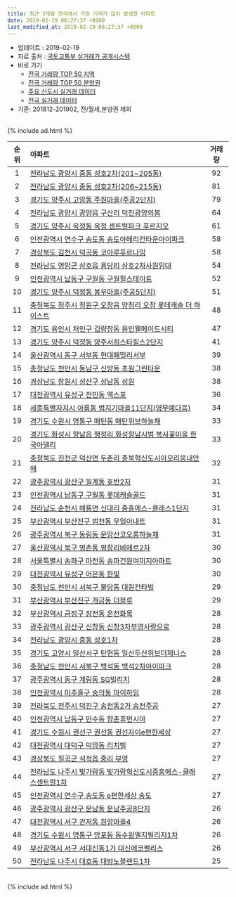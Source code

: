 ```yaml
---
title: 최근 3개월 전국에서 가장 거래가 많이 발생한 아파트
date: 2019-02-19 06:27:37 +0900
last_modified_at: 2019-02-19 06:27:37 +0900
---
```


* 업데이트 : 2019-02-19
* 자료 출처 : [국토교통부 실거래가 공개시스템](http://rt.molit.go.kr)
* 바로 가기
    * [전국 거래량 TOP 50 지역](https://ayogom.github.io/apt-trade-info/최근-3개월-전국에서-가장-거래가-많이-발생한-지역)
    * [전국 거래량 TOP 50 분양권](https://ayogom.github.io/apt-trade-info/최근-3개월-전국에서-가장-거래가-많이-발생한-분양권)
    * [주요 신도시 실거래 데이터](https://ayogom.github.io/apt-trade-info/주요-신도시)
    * [전국 실거래 데이터](https://ayogom.github.io/apt-trade-info/전국)
* 기준: 201812-201902, 전/월세,분양권 제외

<br>
{% include ad.html %}
<br>


|순위|아파트|거래량|
|:---:|:---|:---:|
|1|[전라남도 광양시 중동 성호2차(201~205동)](https://ayogom.github.io/apt-trade-info/전라남도-광양시-중동)|92|
|2|[전라남도 광양시 중동 성호2차(206~215동)](https://ayogom.github.io/apt-trade-info/전라남도-광양시-중동)|81|
|3|[경기도 양주시 고암동 주원마을(주공2단지)](https://ayogom.github.io/apt-trade-info/경기도-양주시-고암동)|79|
|4|[전라남도 광양시 광양읍 구산리 덕진광양의봄](https://ayogom.github.io/apt-trade-info/전라남도-광양시-광양읍-구산리)|64|
|5|[경기도 양주시 옥정동 옥정 센트럴파크 푸르지오](https://ayogom.github.io/apt-trade-info/경기도-양주시-옥정동)|61|
|6|[인천광역시 연수구 송도동 송도아메리칸타운아이파크](https://ayogom.github.io/apt-trade-info/인천광역시-연수구-송도동)|58|
|7|[경상북도 김천시 덕곡동 코아루푸르나임](https://ayogom.github.io/apt-trade-info/경상북도-김천시-덕곡동)|58|
|8|[전라남도 영암군 삼호읍 용당리 삼호2차사원임대](https://ayogom.github.io/apt-trade-info/전라남도-영암군-삼호읍-용당리)|54|
|9|[인천광역시 남동구 구월동 구월힐스테이트](https://ayogom.github.io/apt-trade-info/인천광역시-남동구-구월동)|52|
|10|[경기도 양주시 덕정동 봉우마을(주공5단지)](https://ayogom.github.io/apt-trade-info/경기도-양주시-덕정동)|51|
|11|[충청북도 청주시 청원구 오창읍 양청리 오창 롯데캐슬 더 하이스트](https://ayogom.github.io/apt-trade-info/충청북도-청주시-청원구-오창읍-양청리)|48|
|12|[경기도 용인시 처인구 김량장동 용인웰메이드시티](https://ayogom.github.io/apt-trade-info/경기도-용인시-처인구-김량장동)|47|
|13|[경기도 양주시 덕정동 양주서희스타힐스2단지](https://ayogom.github.io/apt-trade-info/경기도-양주시-덕정동)|41|
|14|[울산광역시 동구 서부동 현대패밀리서부](https://ayogom.github.io/apt-trade-info/울산광역시-동구-서부동)|39|
|15|[충청남도 천안시 동남구 신방동 초원그린타운](https://ayogom.github.io/apt-trade-info/충청남도-천안시-동남구-신방동)|38|
|16|[경상남도 창원시 성산구 상남동 성원](https://ayogom.github.io/apt-trade-info/경상남도-창원시-성산구-상남동)|38|
|17|[대전광역시 유성구 전민동 엑스포](https://ayogom.github.io/apt-trade-info/대전광역시-유성구-전민동)|36|
|18|[세종특별자치시 아름동 범지기마을11단지(영무예다음)](https://ayogom.github.io/apt-trade-info/세종특별자치시-아름동)|34|
|19|[경기도 수원시 영통구 매탄동 매탄위브하늘채](https://ayogom.github.io/apt-trade-info/경기도-수원시-영통구-매탄동)|33|
|20|[경기도 화성시 향남읍 행정리 화성향남시범 복사꽃마을 한국아델리](https://ayogom.github.io/apt-trade-info/경기도-화성시-향남읍-행정리)|33|
|21|[충청북도 진천군 덕산면 두촌리 충북혁신도시아모리움내안애](https://ayogom.github.io/apt-trade-info/충청북도-진천군-덕산면-두촌리)|32|
|22|[광주광역시 광산구 월계동 호반2차](https://ayogom.github.io/apt-trade-info/광주광역시-광산구-월계동)|31|
|23|[인천광역시 남동구 구월동 롯데캐슬골드](https://ayogom.github.io/apt-trade-info/인천광역시-남동구-구월동)|31|
|24|[전라남도 순천시 해룡면 신대리 중흥에스-클래스1단지](https://ayogom.github.io/apt-trade-info/전라남도-순천시-해룡면-신대리)|31|
|25|[부산광역시 부산진구 범천동 우일아내트](https://ayogom.github.io/apt-trade-info/부산광역시-부산진구-범천동)|31|
|26|[광주광역시 북구 동림동 운암산코오롱하늘채](https://ayogom.github.io/apt-trade-info/광주광역시-북구-동림동)|31|
|27|[울산광역시 북구 명촌동 평창리비에르2차](https://ayogom.github.io/apt-trade-info/울산광역시-북구-명촌동)|30|
|28|[서울특별시 송파구 마천동 송파건원여미지아파트](https://ayogom.github.io/apt-trade-info/서울특별시-송파구-마천동)|30|
|29|[대전광역시 유성구 어은동 한빛](https://ayogom.github.io/apt-trade-info/대전광역시-유성구-어은동)|30|
|30|[충청남도 천안시 서북구 불당동 대원칸타빌](https://ayogom.github.io/apt-trade-info/충청남도-천안시-서북구-불당동)|29|
|31|[부산광역시 부산진구 개금동 더블루](https://ayogom.github.io/apt-trade-info/부산광역시-부산진구-개금동)|29|
|32|[부산광역시 금정구 장전동 온천화목](https://ayogom.github.io/apt-trade-info/부산광역시-금정구-장전동)|28|
|33|[광주광역시 광산구 신창동 신창3차부영사랑으로](https://ayogom.github.io/apt-trade-info/광주광역시-광산구-신창동)|28|
|34|[전라남도 광양시 중동 성호1차](https://ayogom.github.io/apt-trade-info/전라남도-광양시-중동)|28|
|35|[경기도 고양시 일산서구 탄현동 일산두산위브더제니스](https://ayogom.github.io/apt-trade-info/경기도-고양시-일산서구-탄현동)|28|
|36|[충청남도 천안시 서북구 백석동 백석2차아이파크](https://ayogom.github.io/apt-trade-info/충청남도-천안시-서북구-백석동)|28|
|37|[광주광역시 동구 계림동 SG빌리지](https://ayogom.github.io/apt-trade-info/광주광역시-동구-계림동)|28|
|38|[인천광역시 미추홀구 숭의동 마이하임](https://ayogom.github.io/apt-trade-info/인천광역시-미추홀구-숭의동)|28|
|39|[전라북도 전주시 덕진구 송천동2가 송천주공](https://ayogom.github.io/apt-trade-info/전라북도-전주시-덕진구-송천동2가)|27|
|40|[인천광역시 남동구 만수동 향촌휴먼시아](https://ayogom.github.io/apt-trade-info/인천광역시-남동구-만수동)|27|
|41|[경기도 수원시 권선구 권선동 권선자이e편한세상](https://ayogom.github.io/apt-trade-info/경기도-수원시-권선구-권선동)|27|
|42|[대전광역시 대덕구 덕암동 리치빌](https://ayogom.github.io/apt-trade-info/대전광역시-대덕구-덕암동)|27|
|43|[경상북도 칠곡군 석적읍 중리 부영](https://ayogom.github.io/apt-trade-info/경상북도-칠곡군-석적읍-중리)|27|
|44|[전라남도 나주시 빛가람동 빛가람혁신도시중흥에스-클래스센트럴1차](https://ayogom.github.io/apt-trade-info/전라남도-나주시-빛가람동)|27|
|45|[인천광역시 연수구 송도동 e편한세상 송도](https://ayogom.github.io/apt-trade-info/인천광역시-연수구-송도동)|27|
|46|[광주광역시 광산구 운남동 운남주공8단지](https://ayogom.github.io/apt-trade-info/광주광역시-광산구-운남동)|26|
|47|[대전광역시 서구 관저동 원앙마을4](https://ayogom.github.io/apt-trade-info/대전광역시-서구-관저동)|26|
|48|[경기도 수원시 영통구 망포동 동수원엘지빌리지1차](https://ayogom.github.io/apt-trade-info/경기도-수원시-영통구-망포동)|26|
|49|[부산광역시 서구 서대신동1가 대신에코팰리스](https://ayogom.github.io/apt-trade-info/부산광역시-서구-서대신동1가)|26|
|50|[전라남도 나주시 대호동 대방노블랜드1차](https://ayogom.github.io/apt-trade-info/전라남도-나주시-대호동)|25|


<br>
{% include ad.html %}
<br>

